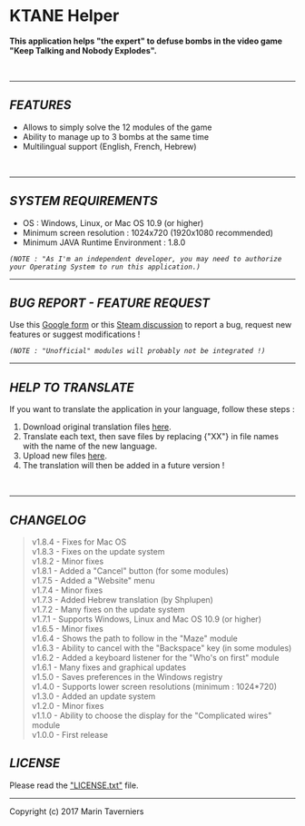 # **KTANE Helper**

**This application helps "the expert" to defuse bombs in the video game "Keep Talking and Nobody Explodes".**

 

** **
*FEATURES*
----------
- Allows to simply solve the 12 modules of the game
- Ability to manage up to 3 bombs at the same time
- Multilingual support (English, French, Hebrew)

 

** **
*SYSTEM REQUIREMENTS*
----------
- OS : Windows, Linux, or Mac OS 10.9 (or higher)
- Minimum screen resolution : 1024x720 (1920x1080 recommended)
- Minimum JAVA Runtime Environment : 1.8.0  

*```(NOTE : "As I'm an independent developer, you may need to authorize your Operating System to run this application.)```*


** **
*BUG REPORT - FEATURE REQUEST*
----------
Use this [Google form](https://docs.google.com/forms/d/e/1FAIpQLSdfhX1ud7mLLvmb4UwSu9-sAMgo8KlXtgRYIdYkGlGg1uhyXQ/viewform "Google form") or this [Steam discussion](http://steamcommunity.com/app/341800/discussions/0/357284131795715187/ "Steam discussion") to report a bug, request new features or suggest modifications !  
  
*```(NOTE : "Unofficial" modules will probably not be integrated !)```*


** **
*HELP TO TRANSLATE*
----------
If you want to translate the application in your language, follow these steps :
1) Download original translation files [here](../../tree/master/Translation "Download original translation files").
2) Translate each text, then save files by replacing {"XX"} in file names with the name of the new language.
3) Upload new files [here](https://drive.google.com/open?id=0B_uMcLBE5-StamVNVnoyM0hoUWc "Upload new translation files").
4) The translation will then be added in a future version !

 

** **
*CHANGELOG*
----------
> v1.8.4 - Fixes for Mac OS  
> v1.8.3 - Fixes on the update system  
> v1.8.2 - Minor fixes  
> v1.8.1 - Added a "Cancel" button (for some modules)  
> v1.7.5 - Added a "Website" menu  
> v1.7.4 - Minor fixes  
> v1.7.3 - Added Hebrew translation (by Shplupen)  
> v1.7.2 - Many fixes on the update system  
> v1.7.1 - Supports Windows, Linux and Mac OS 10.9 (or higher)  
> v1.6.5 - Minor fixes  
> v1.6.4 - Shows the path to follow in the "Maze" module  
> v1.6.3 - Ability to cancel with the "Backspace" key (in some modules)  
> v1.6.2 - Added a keyboard listener for the "Who's on first" module  
> v1.6.1 - Many fixes and graphical updates  
> v1.5.0 - Saves preferences in the Windows registry  
> v1.4.0 - Supports lower screen resolutions (minimum : 1024*720)  
> v1.3.0 - Added an update system  
> v1.2.0 - Minor fixes  
> v1.1.0 - Ability to choose the display for the "Complicated wires" module  
> v1.0.0 - First release  


*LICENSE*
----------
Please read the ["LICENSE.txt"](../../blob/master/LICENSE.txt "LICENSE.txt file") file.



** **
Copyright (c) 2017 Marin Taverniers
